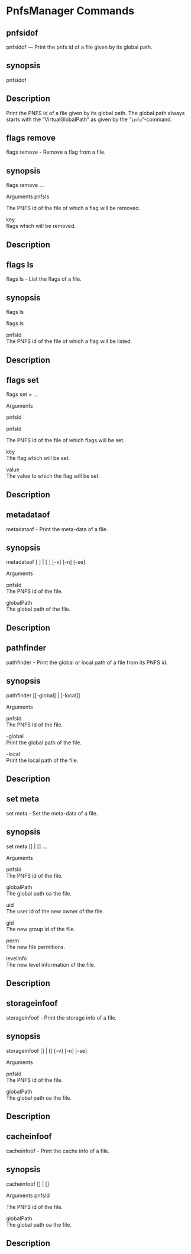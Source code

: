 PnfsManager Commands
======================

pnfsidof
--------
pnfsidof — Print the pnfs id of a file given by its global path.

synopsis
--------
pnfsidof <globalPath> 

Description
-----------
Print the PNFS id of a file given by its global path. The global path always starts with the “VirtualGlobalPath” as given by the “`info`”-command.


flags remove
-------------

flags remove - Remove a flag from a file.

synopsis
---------
flags remove <pnfsId> <key> ... 

Arguments
pnfsIs

The PNFS id of the file of which a flag will be removed.

key  
flags which will be removed.

Description
-----------

flags ls
---------

flags ls - List the flags of a file.

synopsis
---------
flags ls

flags ls <pnfsId> 

pnfsId  
The PNFS id of the file of which a flag will be listed.

Description
-----------

flags set
----------

flags set <pnfsId> <key>=<value> ... 

Arguments

pnfsId

pnfsId  

The PNFS id of the file of which flags will be set.

key  
The flag which will be set.

value  
The value to which the flag will be set.

Description
-----------

metadataof
-----------

metadataof - Print the meta-data of a file.

synopsis
---------
metadataof [ <pnfsId> ] | [ <globalPath> ] [-v] [-n] [-se]

Arguments

pnfsId  
The PNFS id of the file.

globalPath  
The global path of the file.

Description
-----------

pathfinder
-----------

pathfinder - Print the global or local path of a file from its PNFS id.

synopsis
---------
pathfinder <pnfsId> [[-global] | [-local]]

Arguments

pnfsId  
The PNFS Id of the file.

-global  
Print the global path of the file.

-local  
Print the local path of the file.

Description
-----------

set meta
--------

set meta - Set the meta-data of a file.

synopsis
---------
set meta [<pnfsId>] | [<globalPath>] <uid> <gid> <perm> <levelInfo>... 

Arguments

pnfsId  
The PNFS id of the file.

globalPath  
The global path oa the file.

uid  
The user id of the new owner of the file.

gid  
The new group id of the file.

perm  
The new file permitions.

levelInfo  
The new level information of the file.

Description
-----------

storageinfoof
--------------

storageinfoof - Print the storage info of a file.

synopsis
---------
storageinfoof [<pnfsId>] | [<globalPath>] [-v] [-n] [-se]

Arguments

pnfsId  
The PNFS id of the file.

globalPath  
The global path oa the file.

Description
-----------

cacheinfoof
------------

cacheinfoof - Print the cache info of a file.

synopsis
----------
cacheinfoof [<pnfsId>] | [<globalPath>] 

Arguments
pnfsId

The PNFS id of the file.

globalPath  
The global path oa the file.

Description
-----------
